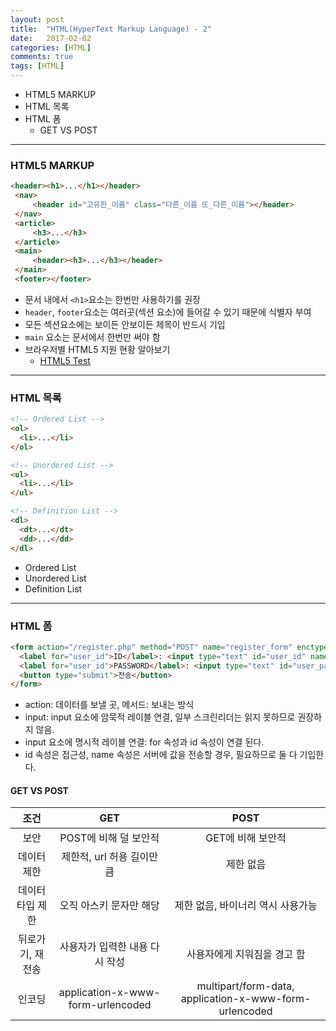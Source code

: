 ```yaml
---
layout: post
title:  "HTML(HyperText Markup Language) - 2"
date:   2017-02-02
categories: [HTML]
comments: true
tags: [HTML]
---
```


- HTML5 MARKUP
- HTML 목록
- HTML 폼
  - GET VS POST
<!--more-->

---

### HTML5 MARKUP

```html
<header><h1>...</h1></header>
 <nav>
     <header id="고유한_이름" class="다른_이름 또_다른_이름"></header>
 </nav>
 <article>
     <h3>...</h3>
 </article>
 <main>
     <header><h3>...</h3></header>
 </main>
 <footer></footer>
```

- 문서 내에서 `<h1>`요소는 한번만 사용하기를 권장
- `header`, `footer`요소는 여러곳(섹션 요소)에 들어갈 수 있기 때문에 식별자 부여
- 모든 섹션요소에는 보이든 안보이든 제목이 반드시 기입
- `main` 요소는 문서에서 한번만 써야 함
- 브라우저별 HTML5 지원 현황 알아보기
  - [HTML5 Test](https://html5test.com)

---

### HTML 목록

```html
<!-- Ordered List -->
<ol>
  <li>...</li>
</ol>

<!-- Unordered List -->
<ul>
  <li>...</li>
</ul>

<!-- Definition List -->
<dl>
  <dt>...</dt>
  <dd>...</dd>
</dl>

```
- Ordered List
- Unordered List
- Definition List

---

### HTML 폼

```html
<form action="/register.php" method="POST" name="register_form" enctype="multipart/form-data">
  <label for="user_id">ID</label>: <input type="text" id="user_id" name="user_id">
  <label for="user_id">PASSWORD</label>: <input type="text" id="user_password" name="user_password">
  <button type="submit">전송</button>
</form>
```

- action: 데이터를 보낼 곳, 메서드: 보내는 방식
- input: input 요소에 암묵적 레이블 연결, 일부 스크린리더는 읽지 못하므로 권장하지 않음.
- input 요소에 명시적 레이블 연결: for 속성과 id 속성이 연결 된다.
- id 속성은 접근성, name 속성은 서버에 값을 전송할 경우, 필요하므로 둘 다 기입한다.


#### GET VS POST

| 조건 | GET | POST |
| :---: | :---: | :---: |
| 보안    | POST에 비해 덜 보안적 | GET에 비해 보안적 |
| 데이터 제한 | 제한적, url 허용 길이만큼 | 제한 없음 |
| 데이터 타입 제한 | 오직 아스키 문자만 해당 | 제한 없음, 바이너리 역시 사용가능 |
| 뒤로가기, 재전송 | 사용자가 입력한 내용 다시 작성 | 사용자에게 지워짐을 경고 함 |
| 인코딩   | application-x-www-form-urlencoded | multipart/form-data, application-x-www-form-urlencoded |
